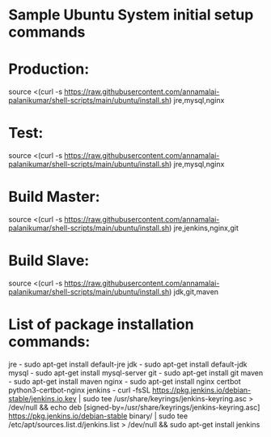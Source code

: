 # Sample Ubuntu System initial setup commands
# Production:
source <(curl -s https://raw.githubusercontent.com/annamalai-palanikumar/shell-scripts/main/ubuntu/install.sh) jre,mysql,nginx
# Test: 
source <(curl -s https://raw.githubusercontent.com/annamalai-palanikumar/shell-scripts/main/ubuntu/install.sh) jre,mysql,nginx
# Build Master:
source <(curl -s https://raw.githubusercontent.com/annamalai-palanikumar/shell-scripts/main/ubuntu/install.sh) jre,jenkins,nginx,git
# Build Slave:
source <(curl -s https://raw.githubusercontent.com/annamalai-palanikumar/shell-scripts/main/ubuntu/install.sh) jdk,git,maven

# List of package installation commands:
jre - sudo apt-get install default-jre
jdk - sudo apt-get install default-jdk
mysql - sudo apt-get install mysql-server
git - sudo apt-get install git
maven - sudo apt-get install maven
nginx - sudo apt-get install nginx certbot python3-certbot-nginx
jenkins - curl -fsSL https://pkg.jenkins.io/debian-stable/jenkins.io.key | sudo tee /usr/share/keyrings/jenkins-keyring.asc > /dev/null && echo deb [signed-by=/usr/share/keyrings/jenkins-keyring.asc] https://pkg.jenkins.io/debian-stable binary/ | sudo tee /etc/apt/sources.list.d/jenkins.list > /dev/null && sudo apt-get install jenkins
